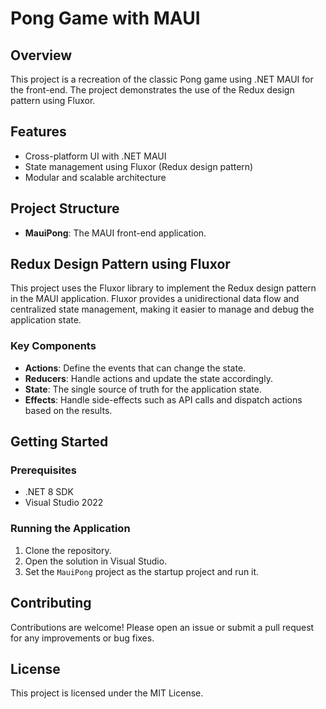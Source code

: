 # Pong Game with MAUI

## Overview

This project is a recreation of the classic Pong game using .NET MAUI for the front-end. The project demonstrates the use of the Redux design pattern using Fluxor.

## Features

- Cross-platform UI with .NET MAUI
- State management using Fluxor (Redux design pattern)
- Modular and scalable architecture

## Project Structure

- **MauiPong**: The MAUI front-end application.

## Redux Design Pattern using Fluxor

This project uses the Fluxor library to implement the Redux design pattern in the MAUI application. Fluxor provides a unidirectional data flow and centralized state management, making it easier to manage and debug the application state.

### Key Components

- **Actions**: Define the events that can change the state.
- **Reducers**: Handle actions and update the state accordingly.
- **State**: The single source of truth for the application state.
- **Effects**: Handle side-effects such as API calls and dispatch actions based on the results.

## Getting Started

### Prerequisites

- .NET 8 SDK
- Visual Studio 2022

### Running the Application

1. Clone the repository.
2. Open the solution in Visual Studio.
3. Set the `MauiPong` project as the startup project and run it.

## Contributing

Contributions are welcome! Please open an issue or submit a pull request for any improvements or bug fixes.

## License

This project is licensed under the MIT License.
``` &#8203;:citation[oaicite:0]{index=0}&#8203;
